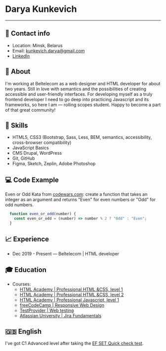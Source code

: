 # Darya Kunkevich

---

## 📡 Contact info
* Location: Minsk, Belarus
* Email: <kunkevich.darya@gmail.com>
* [LinkedIn](https://www.linkedin.com/in/darya-drazdouskaya-258297b5/)

## 💭 About
I'm working at Beltelecom as a web designer and HTML developer for about two years. Still in love with semantics and the possibilities of creating accessible and user-friendly interfaces. 
For developing myself as a truly frontend developer I need to go deep into practicing Javascript and its frameworks, so here I am — rolling scopes student. 
Happy to become a part of that great community!

## 💪 Skills
* HTML5, CSS3 (Bootstrap, Sass, Less, BEM, semantics, accessibility, cross-browser compatibility)
* JavaScript Basics
* CMS Drupal, WordPress
* Git, GitHub
* Figma, Sketch, Zeplin, Adobe Photoshop

## 💻 Code Example
Even or Odd Kata from [codewars.com](https://www.codewars.com/kata/53da3dbb4a5168369a0000fe): create a function that takes an integer as an argument and returns "Even" for even numbers or "Odd" for odd numbers.
```Javascript
  function even_or_odd(number) {
    const even_or_odd = (number) => number % 2 ? "Odd" : "Even";
  }
```

## 📈 Experience
* Dec 2019 - Present — Beltelecom | HTML developer

## 🎓 Education
* Courses:
  * [HTML Academy | Professional HTML &CSS, level 1](https://assets.htmlacademy.ru/certificates/intensive/107/896583.pdf?1553674731&_ga=2.74309586.1178568861.1626437427-322172810.1626437427)
  * [HTML Academy | Professional HTML &CSS, level 2](https://assets.htmlacademy.ru/certificates/intensive/113/896583.pdf?1560940891&_ga=2.74309586.1178568861.1626437427-322172810.1626437427)
  * [HTML Academy | Professional Javascript, level 1](https://assets.htmlacademy.ru/certificates/intensive/119/896583.pdf?1565557070&_ga=2.74309586.1178568861.1626437427-322172810.1626437427)
  * [freeCodeCamp | Responsive Web Design](https://www.freecodecamp.org/certification/darya-d/responsive-web-design)
  * [TestProvider | Web testing](https://testprovider.com/ru/search-certificate/tp22374473)
  * [Atlassian University | Jira Fundamentals](https://university.atlassian.com/student/award/fJigthH8yeDPJLxkbQUpoTHY)

## 🇬🇧 English
I've got C1 Advanced level after taking the [EF SET Quick check test](https://prnt.sc/1sk6sva). 